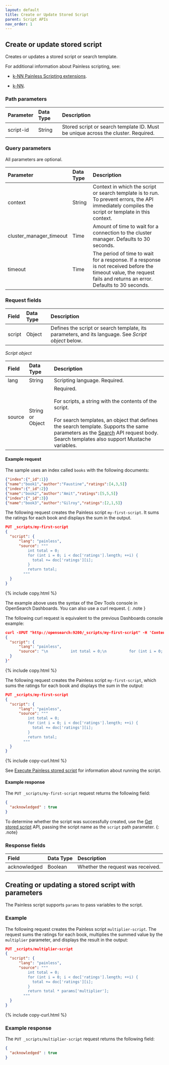 ```yaml
---
layout: default
title: Create or Update Stored Script
parent: Script APIs
nav_order: 1
---
```


## Create or update stored script

Creates or updates a stored script or search template.

For additional information about Painless scripting, see:

* [k-NN Painless Scripting extensions]({{site.url}}{{site.baseurl}}/search-plugins/knn/painless-functions/).

* [k-NN]({{site.url}}{{site.baseurl}}/search-plugins/knn/index/).


### Path parameters

| Parameter | Data Type | Description | 
:--- | :--- | :---
| script-id | String | Stored script or search template ID. Must be unique across the cluster. Required. |

### Query parameters

All parameters are optional.

| Parameter | Data Type | Description | 
:--- | :--- | :---
| context | String | Context in which the script or search template is to run. To prevent errors, the API immediately compiles the script or template in this context. |
| cluster_manager_timeout | Time | Amount of time to wait for a connection to the cluster manager. Defaults to 30 seconds. |
| timeout | Time | The period of time to wait for a response. If a response is not received before the timeout value, the request fails and returns an error. Defaults to 30 seconds.|

### Request fields

| Field | Data Type | Description | 
:--- | :--- | :---
| script | Object | Defines the script or search template, its parameters, and its language. See *Script object* below. |

*Script object*

| Field | Data Type | Description | 
:--- | :--- | :---
| lang | String | Scripting language. Required. |
| source | String or Object | Required. <br /> <br /> For scripts, a string with the contents of the script. <br /> <br /> For search templates, an object that defines the search template. Supports the same parameters as the [Search]({{site.url}}{{site.baseurl}}/api-reference/search) API request body. Search templates also support Mustache variables. |

#### Example request

The sample uses an index called `books` with the following documents:

````json
{"index":{"_id":1}}
{"name":"book1","author":"Faustine","ratings":[4,3,5]}
{"index":{"_id":2}}
{"name":"book2","author":"Amit","ratings":[5,5,5]}
{"index":{"_id":3}}
{"name":"book3","author":"Gilroy","ratings":[2,1,5]}
````

The following request creates the Painless script `my-first-script`. It sums the ratings for each book and displays the sum in the output.

````json
PUT _scripts/my-first-script
{
  "script": {
      "lang": "painless",
      "source": """
          int total = 0;
          for (int i = 0; i < doc['ratings'].length; ++i) {
            total += doc['ratings'][i];
          }
          return total;
        """
  }
}
````
{% include copy.html %}

The example above uses the syntax of the Dev Tools console in OpenSearch Dashboards. You can also use a curl request.
{: .note }

The following curl request is equivalent to the previous Dashboards console example:

````json
curl -XPUT "http://opensearch:9200/_scripts/my-first-script" -H 'Content-Type: application/json' -d'
{
  "script": {
      "lang": "painless",
      "source": "\n          int total = 0;\n          for (int i = 0; i < doc['\''ratings'\''].length; ++i) {\n            total += doc['\''ratings'\''][i];\n          }\n          return total;\n        "
  }
}'
````
{% include copy.html %}


The following request creates the Painless script `my-first-script`, which sums the ratings for each book and displays the sum in the output:

````json
PUT _scripts/my-first-script
{
  "script": {
      "lang": "painless",
      "source": """
          int total = 0;
          for (int i = 0; i < doc['ratings'].length; ++i) {
            total += doc['ratings'][i];
          }
          return total;
        """
  }
}
````
{% include copy-curl.html %}

See [Execute Painless stored script]({{site.url}}{{site.baseurl}}/api-reference/script-apis/exec-stored-script/) for information about running the script.

#### Example response

The `PUT _scripts/my-first-script` request returns the following field:

````json
{
  "acknowledged" : true
}
````

To determine whether the script was successfully created, use the [Get stored script]({{site.url}}{{site.baseurl}}/api-reference/script-apis/get-stored-script/) API, passing the script name as the `script` path parameter.
{: .note}

### Response fields

| Field | Data Type | Description | 
:--- | :--- | :---
| acknowledged | Boolean | Whether the request was received. |

## Creating or updating a stored script with parameters

The Painless script supports `params` to pass variables to the script. 

### Example

The following request creates the Painless script `multiplier-script`. The request sums the ratings for each book, multiplies the summed value by the `multiplier` parameter, and displays the result in the output:

````json
PUT _scripts/multiplier-script
{
  "script": {
      "lang": "painless",
      "source": """
          int total = 0;
          for (int i = 0; i < doc['ratings'].length; ++i) {
            total += doc['ratings'][i];
          }
          return total * params['multiplier'];
        """
  }
}
````
{% include copy-curl.html %}

### Example response

The `PUT _scripts/multiplier-script` request returns the following field:

````json
{
  "acknowledged" : true
}
````